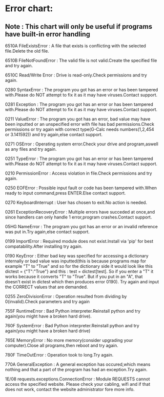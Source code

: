 # Error chart:

## Note : This chart will only be useful if programs have built-in error handling

6510A FileExistsError : A file that exists is conflicting with the selected file.Delete the old file.


6510B FileNotFoundError : The valid file is not valid.Create the specified file and try again.


6510C Read/Write Error : Drive is read-only.Check permissions and try again.


0280 SyntaxError : The program you got has an error or has been tampered with.Please do NOT attempt to fix it as it may have viruses.Contact support.


0281 Exception : The program you got has an error or has been tampered with.Please do NOT attempt to fix it as it may have viruses.Contact support.


0211 ValueError : The program you got has an error, bad value may have been inputted or an unspecified error with file has bad permissions.Check permissions or try again with correct type(G-Calc needs numbers(1,2,454 or 3.141592)) and try again,else contact support.


0271 OSError : Operating system error.Check your drive and program,aswell as any files and try again.


0251 TypeError : The program you got has an error or has been tampered with.Please do NOT attempt to fix it as it may have viruses.Contact support.


0210 PermissionError : Access violation in file.Check permissions and try again.


0250 EOFError : Possible input fault or code has been tampered with.When ready to input command,press ENTER.Else contact support.


0270 KeyboardInterrupt : User has chosen to exit.No action is needed.


0261 ExceptionRecoveryError : Multiple errors have succeded at once,and since handlers can only handle 1 error,program crashes.Contact support.


05HG NameError : The program you got has an error or an invalid reference was put in.Try again,else contact support.


0199 ImportError : Required module does not exist.Install via 'pip' for best compatability.After installing try again.


0190 KeyError : Either bad key was specified for accessing a dictionary internally or bad value was inputted(this is because programs map for example "T" to "True" and so for the dictionary side it would look like this dictest = {"T":"True"} and this : test = dictest[test]. So if you enter a "T" it works because it converts "T" to "True". But if you put in an "A", that doesn't exist in dictest which then produces error 0190). Try again and input the CORRECT values that are demanded.


0255 ZeroDivisionError : Operation resulted from dividing by 0(invalid).Check parameters and try again


755F RuntimeError : Bad Python interpreter.Reinstall python and try again(you might have a broken hard drive).


760F SystemError : Bad Python interpreter.Reinstall python and try again(you might have a broken hard drive)


765E MemoryError : No more memory(consider upgrading your computer).Close all programs,then reboot and try again.


780F TimeOutError : Operation took to long.Try again.


770A GeneralException : A general exception has occured,which means nothing and that a part of the program has had an exception.Try again.


1E/08 requests.exceptions.ConnectionError : Module REQUESTS cannot access the specified website. Please check your cabling, wifi and if that does not work, contact the website administrator fore more info.
